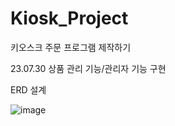 # Kiosk_Project

키오스크 주문 프로그램 제작하기

23.07.30 상품 관리 기능/관리자 기능 구현

ERD 설계

![image](https://github.com/lec2528/Kiosk_Project/assets/132907542/f9c8fe18-ed23-4e70-aabf-6d3b8efdd134)
